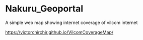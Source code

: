 # Nakuru_Geoportal
A simple web map showing internet coverage of vilcom internet

https://victorchirchir.github.io/VilcomCoverageMap/
